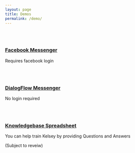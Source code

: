 ```yaml
---
layout: page
title: Demos
permalink: /demo/
---
```


<br /><br />


### [Facebook Messenger](https://m.me/OkakiHealth)
Requires facebook login

<br /><br />

### [DialogFlow Messenger](../dfm-demo/)
No login required

<br /><br />
### [Knowledgebase Spreadsheet](../kb/)
You can help train Kelsey by providing Questions and Answers

(Subject to reveiw)